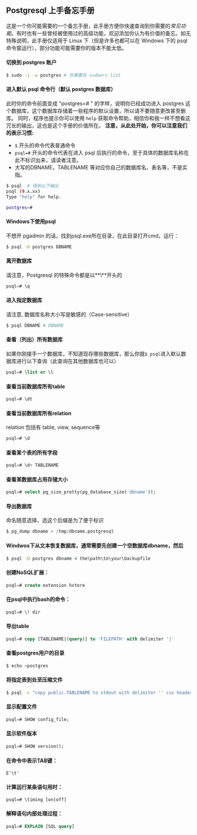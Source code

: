 ## Postgresql 上手备忘手册
这是一个你可能需要的一个备忘手册，此手册方便你快速查询到你需要的*常见功能*。有时也有一些曾经被使用过的高级功能，欢迎添加你认为有价值的备忘。如无特殊说明，此手册仅适用于 Linux 下（但是许多也都可以在 Windows 下的 psql 命令窗运行），部分功能可能需要你的版本不能太低。

#### 切换到 postgres 账户
```bash
$ sudo -i -u postgres # 你需要在 sudoers list
```
#### 进入默认 psql 命令行（默认 postgres 数据库）
此时你的命令前面变成 "postgres=# " 的字样，说明你已经成功进入 postgres 这个数据库，这个数据库存储着一些程序的默认设置，所以请不要随意更改甚至删库。 同时，程序也提示你可以使用 `help` 获取命令帮助，相信你和我一样不想看这冗长的输出，这也是这个手册的价值所在。 
**注意，从此处开始，你可以注意我们的表示习惯:**  

* `$` 开头的命令代表普通命令
* `psql=#` 开头的命令代表在进入 psql 后执行的命令，至于具体的数据库名称在此不标识出来，请读者注意。 
* 大写的DBNAME，TABLENAME 等对应你自己的数据库名、表名等，不是实指。
```bash
$ psql  # 得到以下输出
psql (9.x.xx)
Type "help" for help.

postgres=# 
```
#### Windows下使用psql
不想开 pgadmin 的话，找到psql.exe所在目录，在此目录打开cmd，运行：
```bat
$ psql -U postgres DBNAME
```
#### 离开数据库
请注意，Postgresql 的特殊命令都是以**\\**开头的
```sql
psql=# \q
```
#### 进入指定数据库
请注意, 数据库名称大小写是敏感的（Case-sensitive）
```bash
$ psql DBNAME # DBNAME
```
#### 查看（列出）所有数据库
如果你刚接手一个数据库，不知道现存哪些数据库，那么你就`$ psql`进入默认数据库进行以下查询（此查询在其他数据库也可以）
```sql
psql=# \list or \l
```
#### 查看当前数据库所有table
```sql
psql=# \dt
```
#### 查看当前数据库所有relation
relation 包括有 table, view, sequence等
```sql
psql=# \d
```
#### 查看某个表的所有字段
```sql
psql=# \d+ TABLENAME
```
#### 查看某数据库占用存储大小
```sql
psql=# select pg_size_pretty(pg_database_size('dbname'));
```
#### 导出数据库
命名随意选择，选这个后缀是为了便于标识
```sql
$ pg_dump dbname > /tmp/dbname.postgresql
```
#### Windwos下从文本恢复数据库，通常需要先创建一个空数据库dbname，然后
```bat
$ psql -U postgres dbname < the\path\to\your\backupfile
```
#### 创建NoSQL扩展：
```sql
psql=# create extension hstore
```
#### 在psql中执行bash的命令：
```sql
psql=# \! dir
```
#### 导出table
```sql
psql=# copy [TABLENAME|(query)] to 'FILEPATH' with delimiter '|'
```
#### 查看postgres用户的目录
```bash
$ echo ~postgres
```
#### 将指定表到处至压缩文件
```bash
$ psql -c "copy public.TABLENAME to stdout with delimiter '' csv header"  DATABASE | zip > TABLENAME.zip
```
#### 显示配置文件
```sql
psql=# SHOW config_file;
```
#### 显示软件版本
```sql
psql=# SHOW version();
```
#### 在命令中表示TAB键：
```
E'\t'
```
#### 计算运行某条语句用时：
```
psql=# \timing [on|off]
```
#### 解释语句内部处理过程：
```sql
psql=# EXPLAIN [SQL query]
```
